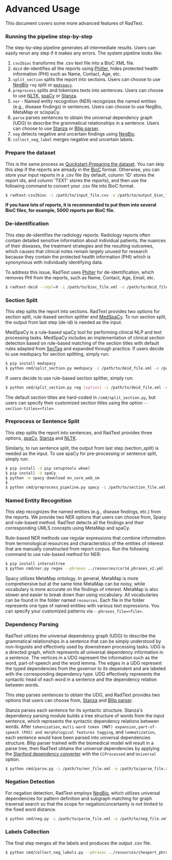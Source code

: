 # Advanced Usage

This document covers some more advanced features of RadText.

### Running the pipeline step-by-step

The step-by-step pipeline generates all intermediate results. Users can easily rerun any step if it makes any errors. The system pipeline looks like:

1. `csv2bioc` transforms the .csv text file into a BioC XML file.
2. `deid` de-identifies all the reports using [Philter](https://github.com/BCHSI/philter-ucsf), hides protected health information (PHI) such as Name, Contact, Age, etc.
3. `split_section` splits the report into sections. Users can choose to use [NegBio](https://github.com/bionlplab/negbio2) `reg` split or [`medspacy`](https://spacy.io/universe/project/medspacy).
4. `preprocess` splits and tokenizes texts into sentences. Users can choose to use [NLTK](https://www.nltk.org/api/nltk.tokenize.html), [spaCy](https://spacy.io/) or [Stanza](https://stanfordnlp.github.io/stanza/).
5. `ner` - Named entity recognition (NER) recognizes the named entities (e.g., disease findings) in sentences. Users can choose to use NegBio, MetaMap or scispaCy.
6. `parse` parses sentences to obtain the universal dependency graph (UDG) to describe the grammatical relationships in a sentence. Users can choose to use [Stanza](https://stanfordnlp.github.io/stanza/) or [Bllip parser](https://github.com/BLLIP/bllip-parser).
7. `neg` detects negative and uncertain findings using [NegBio](https://github.com/bionlplab/negbio2).
8. `collect_neg_label` merges negative and uncertain labels.


### Prepare the dataset

This is the same process as [Quickstart-Preparing the dataset](https://radtext.readthedocs.io/en/latest/getting_started.html#preparing-the-dataset). You can skip this step if the reports are already in the [BioC]( http://bioc.sourceforge.net/) format. Otherwise, you can store your input reports in a .csv file (by default, column 'ID' stores the report ids, and column 'TEXT' stores the reports), and then use the following command to convert your .csv file into BioC format. 

```bash
$ radtext-csv2bioc -i /path/to/input_file.csv -o /path/to/output_bioc_file.xml
```

**If you have lots of reports, it is recommended to put them into several BioC files, for example, 5000 reports per BioC file.**

### De-identification

This step de-identifies the radiology reports. Radiology reports often contain detailed sensitive information about 
individual patients, the nuances of their diseases, the treatment strategies and the resulting outcomes, 
which causes that clinical notes remain largely unused for research because they contain the protected health 
information (PHI) which is synonymous with individually identifying data. 

To address this issue, RadText uses [Philter](https://github.com/BCHSI/philter-ucsf) for de-identification, 
which removes PHI from the reports, such as Name, Contact, Age, Email, etc.

```bash
$ radtext-deid --repl=X -i /path/to/bioc_file.xml -o /path/to/deid_file.xml
```

### Section Split

This step splits the report into sections. RadText provides two options for section split, rule-based section splitter and [MedSpaCy](https://github.com/medspacy/medspacy). To run section split, the output from last step (de-id) is needed as the input. 

MedSpaCy is a rule-based spaCy tool for performing clinical NLP and text processing tasks. 
MedSpaCy includes an implementation of clinical section detection based on rule-based matching of the 
section titles with default rules adapted from [SecTag](https://pubmed.ncbi.nlm.nih.gov/18999303/) and 
expanded through practice. If users decide to use medspacy for section splitting, simply run:

```bash
$ pip install medspacy
$ python cmd/split_section.py medspacy -i /path/to/deid_file.xml -o /path/to/section_file.xml
```

If users decide to use rule-based section splitter, simply run:

```bash
$ python cmd/split_section.py reg [option] -i /path/to/deid_file.xml -o /path/to/section_file.xml
```

The default section titles are hard-coded in `/cmd/split_section.py`, but users can specify their customized section titles using the option `--section-titles=<file>`.


### Preprocess or Sentence Split

This step splits the report into sentences, and RadText provides three options, [spaCy](https://spacy.io/), [Stanza](https://stanfordnlp.github.io/stanza/) and [NLTK](https://www.nltk.org/api/nltk.tokenize.html).

Similarly, to run sentence split, the output from last step (section_split) is needed as the input. To use spaCy for pre-processing or sentence split, simply run:

```bash
$ pip install -U pip setuptools wheel
$ pip install -U spaCy
$ python -m spacy download en_core_web_sm
$ 
$ python cmd/preprocess_pipeline.py spacy -i /path/to/section_file.xml -o /path/to/ud_file.xml --overwrite
```

### Named Entity Recognition

This step recognizes the named entities (e.g., disease findings, etc.) from the reports. We provide two NER options that users can choose from, Spacy and rule-based method. RadText detects all the findings and their corresponding UMLS concepts using MetaMap and  spaCy. 

Rule-based NER methods use regular expressions that combine information from terminological resources and characteristics of the entities of interest that are manually constructed from report corpus. Run the following command to use rule-based method for NER:

```bash
$ pip install intervaltree
$ python cmd/ner.py regex --phrases ../resources/cxr14_phrases_v2.yml  -i /path/to/ud_file.xml -o /path/to/ner_file.xml --overwrite

```

Spacy utilizes MetaMap ontology. In general, MetaMap is more comprehensive but at the same time MetaMap can be noisy, while vocabulary is more accurate on the findings of interest. MetaMap is also slower and easier to break down than using vocabulary. All vocabularies can be found in the folder named `resources`. Each file in the folder represents one type of named entities with various text expressions. You can specify your customized patterns via `--phrases_file=<file>`.

### Dependency Parsing

RadText utilizes the universal dependency graph (UDG) to describe the grammatical relationships in a sentence that can be simply understood by non-linguists and effectively used by downstream processing tasks. UDG is a directed graph, which represents all universal dependency information in a sentence. The vertices in a UDG represent the information such as the word, part-of-speech and the word lemma. The edges in a UDG represent the typed dependencies from the governor to its dependent and are labeled with the corresponding dependency type. UDG effectively represents the syntactic head of each word in a sentence and the dependency relation between words. 

This step parses sentences to obtain the UDG, and RadText provides two options that users can choose from, [Stanza](https://stanfordnlp.github.io/stanza/) and [Bllip parser](https://github.com/BLLIP/bllip-parser). 

Stanza parses each sentence for its syntactic structure. Stanza's dependency parsing module builds a tree structure of words from the input sentence, which represents the syntactic dependency relations between words. After `tokenization`, `multi-word token (MWT) expansion`, `part-of-speech (POS) and morphological features tagging`, and `lemmatization`, each sentence would have been parsed into universal dependencies structure. Bllip parser trained with the biomedical model will result in a parse tree, then RadText obtains the universal dependencies by applying the [Stanford dependency converter](https://github.com/dmcc/PyStanfordDependencies) with the `CCProcessed` and `Universal` option. 

```bash
$ python cmd/parse.py -i /path/to/ner_file.xml -o /path/to/parse_file.xml 
```


### Negation Detection

For negation detection, RadText employs [NegBio](https://github.com/bionlplab/negbio2), which utilizes universal dependencies for pattern definition and subgraph matching for graph traversal search so that the scope for negation/uncertainty is not limited to the fixed word distance.

```bash
$ python cmd/neg.py -i /path/to/parse_file.xml -o /path/to/neg_file.xml --overwrite
```

### Labels Collection

The final step merges all the labels and produces the output .csv file.

```bash
$ python cmd/collect_neg_labels.py --phrases ../resources/chexpert_phrases.yml -i /path/to/neg_file.xml -o /path/to/output_file.csv
```

